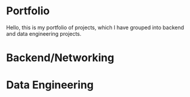 # Portfolio
Hello, this is my portfolio of projects, which I have grouped into backend and data engineering projects. 

# Backend/Networking

# Data Engineering 

